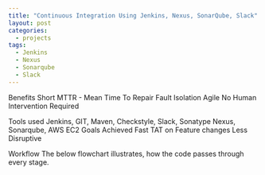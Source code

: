 ```yaml
---
title: "Continuous Integration Using Jenkins, Nexus, SonarQube, Slack"
layout: post
categories:
  - projects
tags:
  - Jenkins
  - Nexus
  - Sonarqube
  - Slack
---
```


Benefits
Short MTTR - Mean Time To Repair
Fault Isolation 
Agile
No Human Intervention Required

Tools used 
Jenkins, GIT, Maven, Checkstyle, Slack, Sonatype Nexus, Sonarqube, AWS EC2
Goals Achieved
Fast TAT on Feature changes
Less Disruptive

Workflow
The below flowchart illustrates, how the code passes through every stage. 

